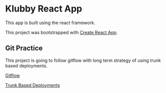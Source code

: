 # Klubby React App

This app is built using the react framework.

This project was bootstrapped with [Create React App](https://github.com/facebook/create-react-app).

## Git Practice

This project is going to follow gitflow with long term strategy of using trunk based deployments.

[Gitflow](https://www.atlassian.com/git/tutorials/comparing-workflows/gitflow-workflow)

[Trunk Based Deployments](https://trunkbaseddevelopment.com/)